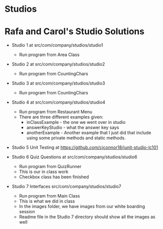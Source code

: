 # Studios
# Rafa and Carol's Studio Solutions
+ Studio 1 at src/com/company/studios/studio1  
  * Run program from Area Class

+ Studio 2 at src/com/company/studios/studio2
  * Run program from CountingChars

+ Studio 3 at src/com/company/studios/studio3
  * Run program from CountingChars

+ Studio 4 at src/com/company/studios/studio4
  * Run program from Restaurant Menu
  * There are three different examples given:
    * inClassExample - the one we went over in studio
    * answerKeyStudio - what the answer key says
    * anotherExample - Another example that I just did that include using some private methods and static methods.
  
+ Studio 5 Unit Testing at https://github.com/cjconnor18/junit-studio-lc101
+ Studio 6 Quiz Questions at src/com/company/studios/studio6
  * Run program from QuizRunner
  * This is our in class work
  * Checkbox class has been finished
  
+ Studio 7 Interfaces src/com/company/studios/studio7
  * Run program from Main Class
  * This is what we did in class
  * In the images folder, we have images from our white boarding session
  * Readme file in the Studio 7 directory should show all the images as well